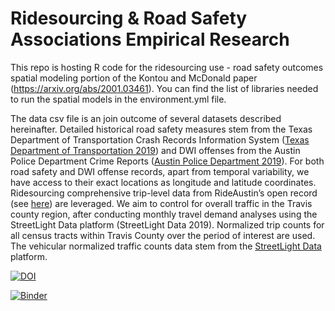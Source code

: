 # Ridesourcing & Road Safety Associations Empirical Research
This repo is hosting R code for the ridesourcing use - road safety outcomes spatial modeling portion of the Kontou and McDonald paper (https://arxiv.org/abs/2001.03461). You can find the list of libraries needed to run the spatial models in the environment.yml file. 

The data csv file is an join outcome of several datasets described hereinafter. Detailed historical road safety measures stem from the Texas Department of Transportation Crash Records Information System ([Texas Department of Transportation 2019](https://www.txdot.gov/government/enforcement/crash-statistics.html)) and DWI offenses from the Austin Police Department Crime Reports ([Austin Police Department 2019](https://data.austintexas.gov/Public-Safety/Crime-Reports-2018/vmn9-3bvu)). For both road safety and DWI offense records, apart from temporal variability, we have access to their exact locations as longitude and latitude coordinates. Ridesourcing comprehensive trip-level data from RideAustin’s open record (see [here](https://data.world/ride-austin)) are leveraged. We aim to control for overall traffic in the Travis county region, after conducting monthly travel demand analyses using the StreetLight Data platform (StreetLight Data 2019). Normalized trip counts for all census tracts within Travis County over the period of interest are used. The vehicular normalized traffic counts data stem from the [StreetLight Data](https://www.streetlightdata.com/?utm_source=Google-Adwords&utm_medium=Paid-Search&utm_campaign=StreetLight-Brand&utm_term=%2Bstreetlight%20%2Bdata&creative=372389731084&keyword=%2Bstreetlight%20%2Bdata&matchtype=b&network=g&device=c&utm_term=%2Bstreetlight%20%2Bdata&utm_campaign=StreetLight-Data-Brand&utm_source=adwords&utm_medium=ppc&hsa_acc=7146595976&hsa_cam=1079169723&hsa_grp=51692947334&hsa_ad=372389731084&hsa_src=g&hsa_tgt=kwd-419587122414&hsa_kw=%2Bstreetlight%20%2Bdata&hsa_mt=b&hsa_net=adwords&hsa_ver=3&gclid=EAIaIQobChMI-MyD5Pq76gIVhYbACh2y7wZtEAAYASAAEgJCWPD_BwE) platform.

[![DOI](https://zenodo.org/badge/197442332.svg)](https://zenodo.org/badge/latestdoi/197442332)

[![Binder](https://mybinder.org/badge_logo.svg)](https://mybinder.org/v2/gh/ekontou/ridesourcing-safety/master)
